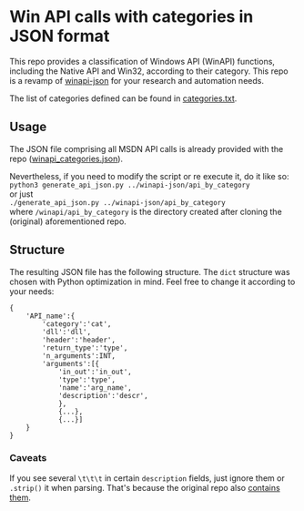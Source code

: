 # Win API calls with categories in JSON format
This repo provides a classification of Windows API (WinAPI) functions, including the Native API and Win32, according to their category. This repo is a revamp of [winapi-json](https://github.com/vadimkotov/winapi-json) for your research and automation needs.

The list of categories defined can be found in [categories.txt](./categories.txt).


## Usage
The JSON file comprising all MSDN API calls is already provided with the repo ([winapi_categories.json](./winapi_categories.json)).

Nevertheless, if you need to modify the script or re execute it, do it like so:  
`python3 generate_api_json.py ../winapi-json/api_by_category`  
or just  
`./generate_api_json.py ../winapi-json/api_by_category`  
where `/winapi/api_by_category` is the directory created after cloning the (original) aforementioned repo.

## Structure
The resulting JSON file has the following structure. The `dict` structure was chosen with Python optimization in mind. Feel free to change it according to your needs:
```
{
	'API_name':{
		'category':'cat',
		'dll':'dll',
		'header':'header',
		'return_type':'type',
		'n_arguments':INT,
		'arguments':[{
			'in_out':'in_out',
			'type':'type',
			'name':'arg_name',
			'description':'descr',
			},
			{...},
			{...}]
	}
}
```

### Caveats
If you see several `\t\t\t` in certain `description` fields, just ignore them or `.strip()` it when parsing. That's because the original repo also [contains them](https://github.com/vadimkotov/winapi-json/blob/master/api_by_category/dynamic_data_exchange_management.json#L26).